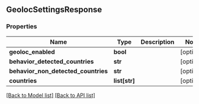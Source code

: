 ## GeolocSettingsResponse

### Properties
Name | Type | Description | Notes
------------ | ------------- | ------------- | -------------
**geoloc_enabled** | **bool** |  | [optional] 
**behavior_detected_countries** | **str** |  | [optional] 
**behavior_non_detected_countries** | **str** |  | [optional] 
**countries** | **list[str]** |  | [optional] 

[[Back to Model list]](#documentation-for-models) [[Back to API list]](#documentation-for-api-endpoints)


